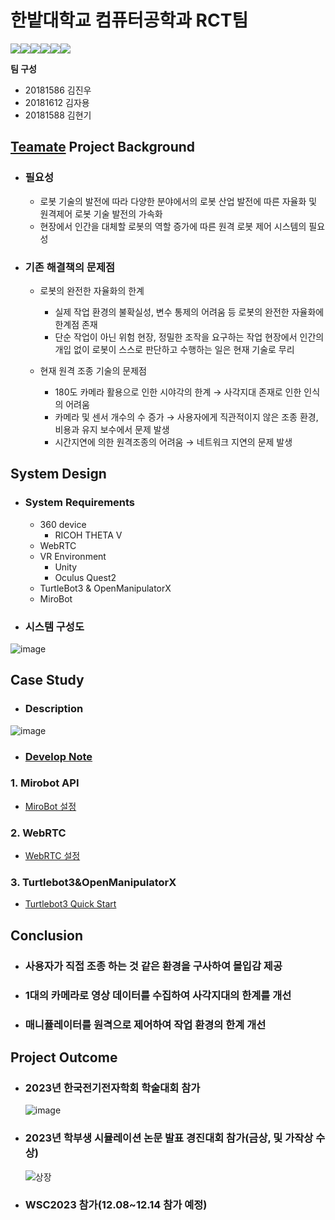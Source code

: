 
# 한밭대학교 컴퓨터공학과 RCT팀

<img src="https://img.shields.io/badge/Python-3776AB?style=flat&logo=python&logoColor=white"/><img src="https://img.shields.io/badge/C++-00599C?style=flat&logo=cplusplus&logoColor=white"/><img src="https://img.shields.io/badge/CSharp-512BD4?style=flat&logo=csharp&logoColor=white"/><img src="https://img.shields.io/badge/Unity-000000?style=flat&logo=unity&logoColor=white"/><img src="https://img.shields.io/badge/WebRTC-333333?style=flat&logo=webrtc&logoColor=white"/><img src="https://img.shields.io/badge/Oculus-1C1E20?style=flat&logo=oculus&logoColor=white"/>

**팀 구성**
- 20181586 김진우
- 20181612 김자용
- 20181588 김현기

## <u>Teamate</u> Project Background
- ### 필요성
  - 로봇 기술의 발전에 따라 다양한 분야에서의 로봇 산업 발전에 따른 자율화 및 원격제어 로봇 기술 발전의 가속화
  - 현장에서 인간을 대체할 로봇의 역할 증가에 따른 원격 로봇 제어 시스템의 필요성
- ### 기존 해결책의 문제점
  - 로봇의 완전한 자율화의 한계
    - 실제 작업 환경의 불확실성, 변수 통제의 어려움 등 로봇의 완전한 자율화에 한계점 존재
    - 단순 작업이 아닌 위험 현장, 정밀한 조작을 요구하는 작업 현장에서 인간의 개입 없이 로봇이 스스로 판단하고 수행하는 일은 현재 기술로 무리

  - 현재 원격 조종 기술의 문제점
    - 180도 카메라 활용으로 인한 시야각의 한계 → 사각지대 존재로 인한 인식의 어려움
    - 카메라 및 센서 개수의 수 증가 → 사용자에게 직관적이지 않은 조종 환경, 비용과 유지 보수에서 문제 발생
    - 시간지연에 의한 원격조종의 어려움 → 네트워크 지연의 문제 발생

## System Design
  - ### System Requirements
    - 360 device
      - RICOH THETA V
    - WebRTC
    - VR Environment
      - Unity
      - Oculus Quest2
    - TurtleBot3 & OpenManipulatorX
    - MiroBot
  
  - ### 시스템 구성도
  ![image](https://github.com/HBNU-SWUNIV/come-capstone23-rct/assets/93181869/ff6f8284-7bb3-4237-aba1-a18740bdb346)
  

    
## Case Study
  - ### Description
![image](https://github.com/HBNU-SWUNIV/come-capstone23-rct/assets/93181869/168c7101-6d27-468d-953a-dcea11c0a108)

  - ### [Develop Note](./003%20Code/Develop_Note.md)

 ###  1. Mirobot API
 - [MiroBot 설정](./003%20Code/mirobotApi/README.md)
### 2. WebRTC
 - [WebRTC 설정](./003%20Code/Webrtc_Cam/README.md)

### 3. Turtlebot3&OpenManipulatorX
 - [Turtlebot3 Quick Start]()

  
## Conclusion
  - ### 사용자가 직접 조종 하는 것 같은 환경을 구사하여 몰입감 제공 
  - ### 1대의 카메라로 영상 데이터를 수집하여 사각지대의 한계를 개선
  - ### 매니퓰레이터를 원격으로 제어하여 작업 환경의 한계 개선
  
## Project Outcome
- ### 2023년 한국전기전자학회 학술대회 참가
  ![image](https://github.com/HBNU-SWUNIV/come-capstone23-rct/assets/93181869/abaf5290-3780-4e34-b251-9a80d6b16be7)


- ### 2023년 학부생 시뮬레이션 논문 발표 경진대회 참가(금상, 및 가작상 수상)
  ![상장](https://github.com/HBNU-SWUNIV/come-capstone23-rct/assets/93181869/22a57a9f-6490-49d4-b46a-0deacbfbd138)


- ### WSC2023 참가(12.08~12.14 참가 예정)

